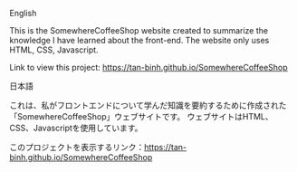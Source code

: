 English

This is the SomewhereCoffeeShop website created to summarize the knowledge I have learned about the front-end. The website only uses HTML, CSS, Javascript.

Link to view this project: https://tan-binh.github.io/SomewhereCoffeeShop

日本語

これは、私がフロントエンドについて学んだ知識を要約するために作成された「SomewhereCoffeeShop」ウェブサイトです。 ウェブサイトはHTML、CSS、Javascriptを使用しています。

このプロジェクトを表示するリンク：https://tan-binh.github.io/SomewhereCoffeeShop

